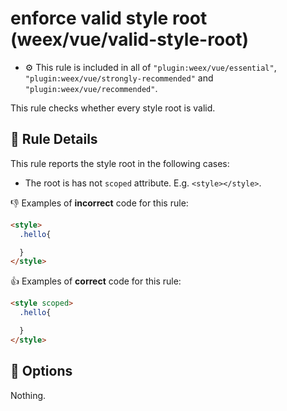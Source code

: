 # enforce valid style root (weex/vue/valid-style-root)

- :gear: This rule is included in all of `"plugin:weex/vue/essential"`, `"plugin:weex/vue/strongly-recommended"` and `"plugin:weex/vue/recommended"`.

This rule checks whether every style root is valid.

## :book: Rule Details

This rule reports the style root in the following cases:

- The root is has not `scoped` attribute. E.g. `<style></style>`.


:-1: Examples of **incorrect** code for this rule:

```html
<style>
  .hello{

  }
</style>
```

:+1: Examples of **correct** code for this rule:
```html
<style scoped>
  .hello{

  }
</style>
```

## :wrench: Options

Nothing.
